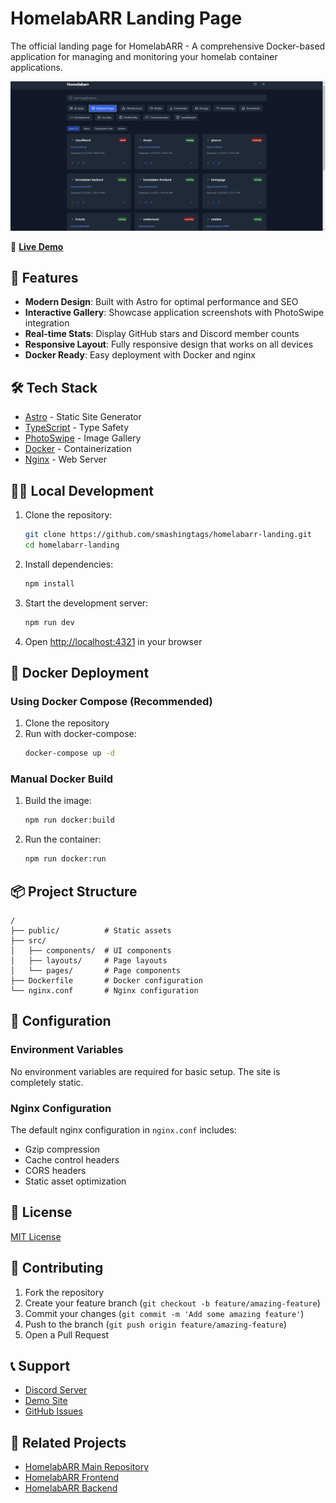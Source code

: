 # HomelabARR Landing Page

The official landing page for HomelabARR - A comprehensive Docker-based application for managing and monitoring your homelab container applications.

![Interface Preview](public/screenshot1.png)

🔗 **[Live Demo](https://demo.homelabarr.com)**

## 🚀 Features

- **Modern Design**: Built with Astro for optimal performance and SEO
- **Interactive Gallery**: Showcase application screenshots with PhotoSwipe integration
- **Real-time Stats**: Display GitHub stars and Discord member counts
- **Responsive Layout**: Fully responsive design that works on all devices
- **Docker Ready**: Easy deployment with Docker and nginx

## 🛠️ Tech Stack

- [Astro](https://astro.build) - Static Site Generator
- [TypeScript](https://www.typescriptlang.org/) - Type Safety
- [PhotoSwipe](https://photoswipe.com/) - Image Gallery
- [Docker](https://www.docker.com/) - Containerization
- [Nginx](https://nginx.org/) - Web Server

## 🏃‍♂️ Local Development

1. Clone the repository:
   ```bash
   git clone https://github.com/smashingtags/homelabarr-landing.git
   cd homelabarr-landing
   ```

2. Install dependencies:
   ```bash
   npm install
   ```

3. Start the development server:
   ```bash
   npm run dev
   ```

4. Open [http://localhost:4321](http://localhost:4321) in your browser

## 🐳 Docker Deployment

### Using Docker Compose (Recommended)

1. Clone the repository
2. Run with docker-compose:
   ```bash
   docker-compose up -d
   ```

### Manual Docker Build

1. Build the image:
   ```bash
   npm run docker:build
   ```

2. Run the container:
   ```bash
   npm run docker:run
   ```

## 📦 Project Structure

```
/
├── public/          # Static assets
├── src/
│   ├── components/  # UI components
│   ├── layouts/     # Page layouts
│   └── pages/       # Page components
├── Dockerfile       # Docker configuration
└── nginx.conf       # Nginx configuration
```

## 🔧 Configuration

### Environment Variables

No environment variables are required for basic setup. The site is completely static.

### Nginx Configuration

The default nginx configuration in `nginx.conf` includes:
- Gzip compression
- Cache control headers
- CORS headers
- Static asset optimization

## 📝 License

[MIT License](LICENSE)

## 🤝 Contributing

1. Fork the repository
2. Create your feature branch (`git checkout -b feature/amazing-feature`)
3. Commit your changes (`git commit -m 'Add some amazing feature'`)
4. Push to the branch (`git push origin feature/amazing-feature`)
5. Open a Pull Request

## 📞 Support

- [Discord Server](https://discord.gg/Pc7mXX786x)
- [Demo Site](https://demo.homelabarr.com)
- [GitHub Issues](https://github.com/smashingtags/homelabarr/issues)

## 🌟 Related Projects

- [HomelabARR Main Repository](https://github.com/smashingtags/homelabarr)
- [HomelabARR Frontend](https://hub.docker.com/repository/docker/smashingtags/homelabarr-frontend)
- [HomelabARR Backend](https://hub.docker.com/repository/docker/smashingtags/homelabarr-backend)